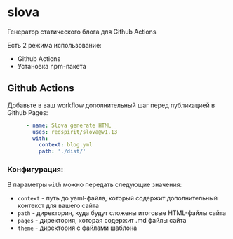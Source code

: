 # slova
Генератор статического блога для Github Actions

Есть 2 режима использование:
- Github Actions
- Установка npm-пакета


## Github Actions

Добавьте в ваш workflow дополнительный шаг перед публикацией в Github Pages:

```yaml
      - name: Slova generate HTML
        uses: redspirit/slova@v1.13
        with:
          context: blog.yml
          path: './dist/'
```

### Конфигурация:
В параметры `with` можно передать следующие значения:

- `context` - путь до yaml-файла, который содержит дополнительный контекст для вашего сайта
- `path` - директория, куда будут сложены итоговые HTML-файлы сайта
- `pages` - директория, которая содержит .md файлы сайта
- `theme` - директория с файлами шаблона
